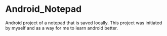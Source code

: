 # Android_Notepad

Android project of a notepad that is saved locally.
This project was initiated by myself and as a way for me to learn android better.
